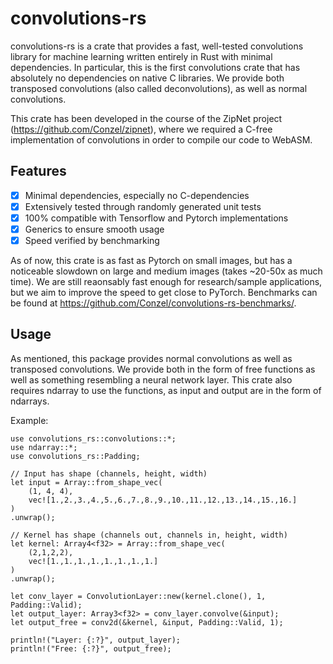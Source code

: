 # convolutions-rs
convolutions-rs is a crate that provides a fast, well-tested convolutions library for machine learning written entirely in Rust with minimal dependencies. In particular, this is the first convolutions crate that has absolutely no dependencies on native C libraries. We provide both transposed convolutions (also called deconvolutions), as well as normal convolutions.

This crate has been developed in the course of the ZipNet project (https://github.com/Conzel/zipnet), where we required a C-free implementation of convolutions in order to compile our code to WebASM.

## Features 
- [x] Minimal dependencies, especially no C-dependencies
- [x] Extensively tested through randomly generated unit tests
- [x] 100% compatible with Tensorflow and Pytorch implementations
- [x] Generics to ensure smooth usage
- [x] Speed verified by benchmarking

As of now, this crate is as fast as Pytorch on small images, but has a noticeable slowdown on large and medium images (takes ~20-50x as much time). We are still reaonsably fast enough for research/sample applications, but we aim to improve the speed to get close to PyTorch. Benchmarks can be found at https://github.com/Conzel/convolutions-rs-benchmarks/.

## Usage
As mentioned, this package provides normal convolutions as well as transposed convolutions. We provide both in the form of free functions as well as something resembling a neural network layer. This crate also requires ndarray to use the functions, as input and output are in the form of ndarrays.

Example:
```
use convolutions_rs::convolutions::*;
use ndarray::*;
use convolutions_rs::Padding;

// Input has shape (channels, height, width)
let input = Array::from_shape_vec(
    (1, 4, 4),
    vec![1.,2.,3.,4.,5.,6.,7.,8.,9.,10.,11.,12.,13.,14.,15.,16.]
)
.unwrap();

// Kernel has shape (channels out, channels in, height, width)
let kernel: Array4<f32> = Array::from_shape_vec(
    (2,1,2,2),
    vec![1.,1.,1.,1.,1.,1.,1.,1.]
)
.unwrap();

let conv_layer = ConvolutionLayer::new(kernel.clone(), 1, Padding::Valid);
let output_layer: Array3<f32> = conv_layer.convolve(&input);
let output_free = conv2d(&kernel, &input, Padding::Valid, 1);

println!("Layer: {:?}", output_layer);
println!("Free: {:?}", output_free);
```
